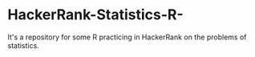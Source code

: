 # HackerRank-Statistics-R-
It's a repository for some R practicing in HackerRank on the problems of statistics.
